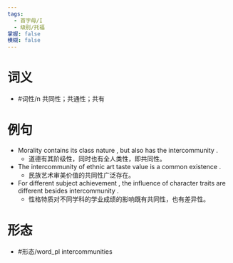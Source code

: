 ```yaml
---
tags:
  - 首字母/I
  - 级别/托福
掌握: false
模糊: false
---
```

# 词义
- #词性/n  共同性；共通性；共有
# 例句
- Morality contains its class nature , but also has the intercommunity .
	- 道德有其阶级性，同时也有全人类性，即共同性。
- The intercommunity of ethnic art taste value is a common existence .
	- 民族艺术审美价值的共同性广泛存在。
- For different subject achievement , the influence of character traits are different besides intercommunity .
	- 性格特质对不同学科的学业成绩的影响既有共同性，也有差异性。
# 形态
- #形态/word_pl intercommunities
